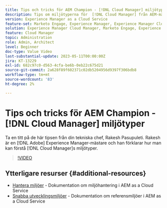 ```yaml
---
title: Tips och tricks för AEM Champion - [!DNL Cloud Manager] miljötyper
description: Tips om miljötyperna för  [!DNL Cloud Manager] från AEM-mästare och expert, Rakesh Pasupuleti.
version: Experience Manager as a Cloud Service
feature-set: Marketo Engage, Experience Manager, Experience Manager Cloud Manager
solution: Experience Manager Cloud Manager, Marketo Engage, Experience Manager Cloud Manager
feature: Cloud Manager
topic: Administration
role: Admin, Architect
level: Beginner
doc-type: Value Video
last-substantial-update: 2023-05-11T00:00:00Z
jira: KT-13229
exl-id: 682c97c0-d563-4cfa-be6b-0eb22c675d21
source-git-commit: 2a628f89f602371c02db5204956d9397f306bdb8
workflow-type: tm+mt
source-wordcount: '83'
ht-degree: 2%

---
```


# Tips och tricks för AEM Champion - [!DNL Cloud Manager] miljötyper

Ta en titt på de här tipsen från din tekniska chef, Rakesh Pasupuleti. Rakesh är en [!DNL Adobe] Experience Manager-mästare och han förklarar hur man kan förstå [!DNL Cloud Manager]s miljötyper.

>[!VIDEO](https://video.tv.adobe.com/v/3419297?quality=12&learn=on)

## Ytterligare resurser {#additional-resources}

* [Hantera miljöer](https://experienceleague.adobe.com/docs/experience-manager-cloud-service/content/implementing/using-cloud-manager/manage-environments.html) - Dokumentation om miljöhantering i AEM as a Cloud Service
* [Snabba utvecklingsmiljöer](https://experienceleague.adobe.com/docs/experience-manager-cloud-service/content/implementing/developing/rapid-development-environments.html) - Dokumentation om referensmiljöer i AEM as a Cloud Service
